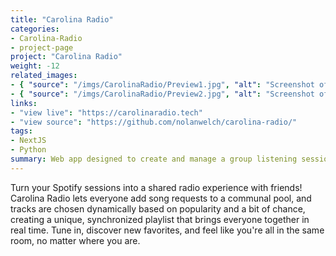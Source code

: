 ```yaml
---
title: "Carolina Radio"
categories:
- Carolina-Radio
- project-page
project: "Carolina Radio"
weight: -12
related_images:
- { "source": "/imgs/CarolinaRadio/Preview1.jpg", "alt": "Screenshot of Carolina Radio home page, showing the now playing view at the top and a queue of songs at the bottom"}
- { "source": "/imgs/CarolinaRadio/Preview2.jpg", "alt": "Screenshot of Carolina Radio search page, showing the now playing view at the top and a search functionality at the bottom"}
links:
- "view live": "https://carolinaradio.tech"
- "view source": "https://github.com/nolanwelch/carolina-radio/"
tags:
- NextJS
- Python
summary: Web app designed to create and manage a group listening session in Spotify
---
```

Turn your Spotify sessions into a shared radio experience with friends! Carolina Radio lets everyone add song requests to a communal pool, and tracks are chosen dynamically based on popularity and a bit of chance, creating a unique, synchronized playlist that brings everyone together in real time. Tune in, discover new favorites, and feel like you're all in the same room, no matter where you are.
